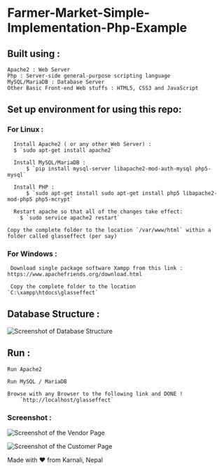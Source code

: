 # Farmer-Market-Simple-Implementation-Php-Example

## Built using :

	Apache2 : Web Server
	Php : Server-side general-purpose scripting language
	MySQL/MariaDB : Database Server
	Other Basic Front-end Web stuffs : HTML5, CSS3 and JavaScript


## Set up environment for using this repo:

  ### For Linux :
 
	  Install Apache2 ( or any other Web Server) :
  	  $ `sudo apt-get install apache2`
		
	  Install MySQL/MariaDB :
		  $ `pip install mysql-server libapache2-mod-auth-mysql php5-mysql`
		
	  Install PHP :
		  $ `sudo apt-get install sudo apt-get install php5 libapache2-mod-php5 php5-mcrypt`
			
	  Restart apache so that all of the changes take effect:
  		$ `sudo service apache2 restart`
    
    Copy the complete folder to the location `/var/www/html` within a folder called glasseffect (per say)
    
  ### For Windows :
  
     Download single package software Xampp from this link : https://www.apachefriends.org/download.html
     
     Copy the complete folder to the location `C:\xampp\htdocs\glasseffect`


## Database Structure :

   ![Screenshot of Database Structure](https://github.com/CoolBoi567/Farmer-Market-Simple-Implementation-Php-Example/edit/master/database_structure.png?raw=true "Screenshot of Database Structure")


## Run :

	Run Apache2
	
	Run MySQL / MariaDB
	
	Browse with any Browser to the following link and DONE !
		`http://localhost/glasseffect`


### Screenshot :

  ![Screenshot of the Vendor Page](https://github.com/CoolBoi567/Farmer-Market-Simple-Implementation-Php-Example/edit/master/vendor.png?raw=true "Screenshot of Vendor Page")
  
  ![Screenshot of the Customer Page](https://github.com/CoolBoi567/Farmer-Market-Simple-Implementation-Php-Example/edit/master/customer.png?raw=true "Screenshot of Customer Page")


Made with ❤️ from Karnali, Nepal

